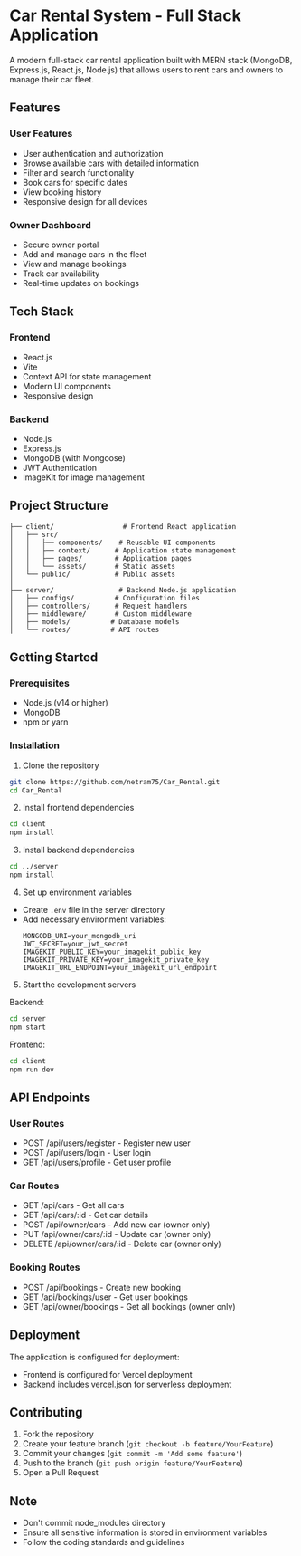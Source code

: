 # Car Rental System - Full Stack Application

A modern full-stack car rental application built with MERN stack (MongoDB, Express.js, React.js, Node.js) that allows users to rent cars and owners to manage their car fleet.

## Features

### User Features
- User authentication and authorization
- Browse available cars with detailed information
- Filter and search functionality
- Book cars for specific dates
- View booking history
- Responsive design for all devices

### Owner Dashboard
- Secure owner portal
- Add and manage cars in the fleet
- View and manage bookings
- Track car availability
- Real-time updates on bookings

## Tech Stack

### Frontend
- React.js
- Vite
- Context API for state management
- Modern UI components
- Responsive design

### Backend
- Node.js
- Express.js
- MongoDB (with Mongoose)
- JWT Authentication
- ImageKit for image management

## Project Structure

```
├── client/                 # Frontend React application
│   ├── src/
│   │   ├── components/    # Reusable UI components
│   │   ├── context/      # Application state management
│   │   ├── pages/        # Application pages
│   │   └── assets/       # Static assets
│   └── public/           # Public assets
│
├── server/                # Backend Node.js application
│   ├── configs/          # Configuration files
│   ├── controllers/      # Request handlers
│   ├── middleware/       # Custom middleware
│   ├── models/          # Database models
│   └── routes/          # API routes
```

## Getting Started

### Prerequisites
- Node.js (v14 or higher)
- MongoDB
- npm or yarn

### Installation

1. Clone the repository
```bash
git clone https://github.com/netram75/Car_Rental.git
cd Car_Rental
```

2. Install frontend dependencies
```bash
cd client
npm install
```

3. Install backend dependencies
```bash
cd ../server
npm install
```

4. Set up environment variables
- Create `.env` file in the server directory
- Add necessary environment variables:
  ```
  MONGODB_URI=your_mongodb_uri
  JWT_SECRET=your_jwt_secret
  IMAGEKIT_PUBLIC_KEY=your_imagekit_public_key
  IMAGEKIT_PRIVATE_KEY=your_imagekit_private_key
  IMAGEKIT_URL_ENDPOINT=your_imagekit_url_endpoint
  ```

5. Start the development servers

Backend:
```bash
cd server
npm start
```

Frontend:
```bash
cd client
npm run dev
```

## API Endpoints

### User Routes
- POST /api/users/register - Register new user
- POST /api/users/login - User login
- GET /api/users/profile - Get user profile

### Car Routes
- GET /api/cars - Get all cars
- GET /api/cars/:id - Get car details
- POST /api/owner/cars - Add new car (owner only)
- PUT /api/owner/cars/:id - Update car (owner only)
- DELETE /api/owner/cars/:id - Delete car (owner only)

### Booking Routes
- POST /api/bookings - Create new booking
- GET /api/bookings/user - Get user bookings
- GET /api/owner/bookings - Get all bookings (owner only)

## Deployment

The application is configured for deployment:
- Frontend is configured for Vercel deployment
- Backend includes vercel.json for serverless deployment

## Contributing

1. Fork the repository
2. Create your feature branch (`git checkout -b feature/YourFeature`)
3. Commit your changes (`git commit -m 'Add some feature'`)
4. Push to the branch (`git push origin feature/YourFeature`)
5. Open a Pull Request



## Note
- Don't commit node_modules directory
- Ensure all sensitive information is stored in environment variables
- Follow the coding standards and guidelines
